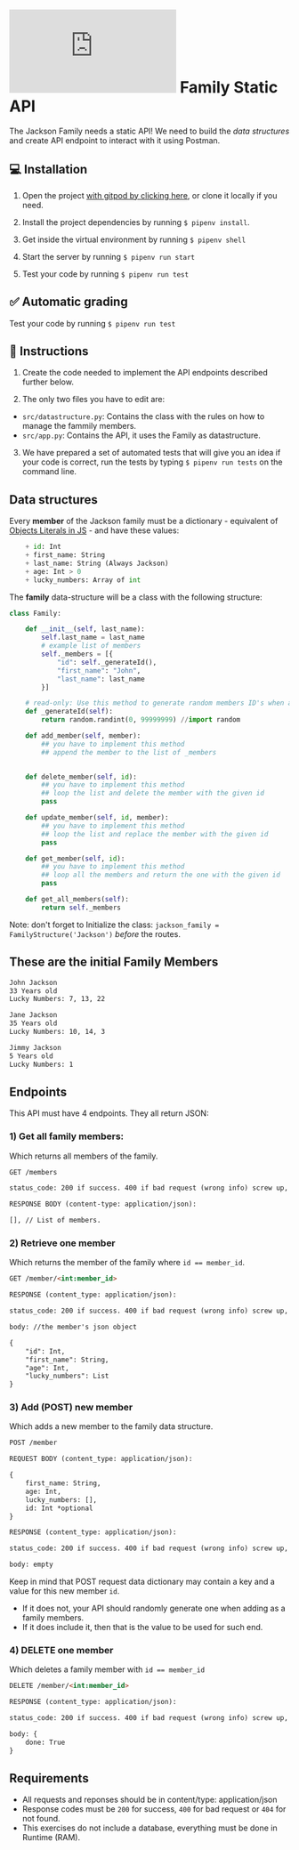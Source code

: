 # ![alt text](https://assets.breatheco.de/apis/img/images.php?blob&random&cat=icon&tags=breathecode,32) Family Static API

The Jackson Family needs a static API! We need to build the *data structures* and create API endpoint to interact with it using Postman.

## 💻 Installation

1. Open the project [with gitpod by clicking here](https://gitpod.io#https://github.com/breatheco-de/exercise-family-static-api), or clone it locally if you need. 

2. Install the project dependencies by running `$ pipenv install`.

3. Get inside the virtual environment by running `$ pipenv shell`

4. Start the server by running `$ pipenv run start`

5. Test your code by running `$ pipenv run test`

## ✅ Automatic grading

Test your code by running `$ pipenv run test`

## 📝 Instructions

1) Create the code needed to implement the API endpoints described further below.  

2) The only two files you have to edit are:  

- `src/datastructure.py`: Contains the class with the rules on how to manage the fammily members.  
- `src/app.py`: Contains the API, it uses the Family as datastructure. 
	
3) We have prepared a set of automated tests that will give you an idea if your code is correct, run the tests by typing `$ pipenv run tests` on the command line.  

## Data structures

Every **member** of the Jackson family must be a dictionary - equivalent of [Objects Literals in JS](https://www.dyn-web.com/tutorials/object-literal/) - and have these values:

```python
    + id: Int
    + first_name: String
    + last_name: String (Always Jackson)
    + age: Int > 0
    + lucky_numbers: Array of int
```
The **family** data-structure will be a class with the following structure:

```python
class Family:

    def __init__(self, last_name):
        self.last_name = last_name
        # example list of members
        self._members = [{
            "id": self._generateId(),
            "first_name": "John",
            "last_name": last_name
        }]

    # read-only: Use this method to generate random members ID's when adding members into the list
    def _generateId(self):
        return random.randint(0, 99999999) //import random 

    def add_member(self, member):
        ## you have to implement this method
        ## append the member to the list of _members
        

    def delete_member(self, id):
        ## you have to implement this method
        ## loop the list and delete the member with the given id
        pass

    def update_member(self, id, member):
        ## you have to implement this method
        ## loop the list and replace the member with the given id
        pass

    def get_member(self, id):
        ## you have to implement this method
        ## loop all the members and return the one with the given id
        pass

    def get_all_members(self):
        return self._members
```

Note: don't forget to Initialize the class: `jackson_family = FamilyStructure('Jackson')` *before* the routes.

## These are the initial Family Members

```md
John Jackson
33 Years old
Lucky Numbers: 7, 13, 22

Jane Jackson
35 Years old
Lucky Numbers: 10, 14, 3

Jimmy Jackson
5 Years old
Lucky Numbers: 1
```

## Endpoints

This API must have 4 endpoints. They all return JSON:

### 1) Get all family members:

Which returns all members of the family.

```md
GET /members

status_code: 200 if success. 400 if bad request (wrong info) screw up, 500 if the server encounter an error

RESPONSE BODY (content-type: application/json):

[], // List of members.

```

### 2) Retrieve one member

Which returns the member of the family where `id == member_id`.

```md
GET /member/<int:member_id>

RESPONSE (content_type: application/json):

status_code: 200 if success. 400 if bad request (wrong info) screw up, 500 if the server encounter an error

body: //the member's json object

{
    "id": Int,
    "first_name": String,
    "age": Int,
    "lucky_numbers": List
}

```

### 3) Add (POST) new member

Which adds a new member to the family data structure.

```md
POST /member

REQUEST BODY (content_type: application/json):

{
    first_name: String,
    age: Int,
    lucky_numbers: [],
    id: Int *optional
}

RESPONSE (content_type: application/json):

status_code: 200 if success. 400 if bad request (wrong info) screw up, 500 if the server encounter an error

body: empty
```

Keep in mind that POST request data dictionary may contain a key and a value for this new member `id`.
- If it does not, your API should randomly generate one when adding as a family members.
- If it does include it, then that is the value to be used for such end.

### 4) DELETE one member

Which deletes a family member with `id == member_id`

```md
DELETE /member/<int:member_id>

RESPONSE (content_type: application/json):

status_code: 200 if success. 400 if bad request (wrong info) screw up, 500 if the server encounter an error

body: {
    done: True
}    

```

## Requirements

- All requests and reponses should be in content/type: application/json
- Response codes must be `200` for success, `400` for bad request or `404` for not found.
- This exercises do not include a database, everything must be done in Runtime (RAM).
